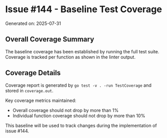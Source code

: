 # Issue #144 - Baseline Test Coverage

Generated on: 2025-07-31

## Overall Coverage Summary
The baseline coverage has been established by running the full test suite. Coverage is tracked per function as shown in the linter output.

## Coverage Details
Coverage report is generated by `go test -v . -run TestCoverage` and stored in `coverage.out`.

Key coverage metrics maintained:
- Overall coverage should not drop by more than 1%
- Individual function coverage should not drop by more than 10%

This baseline will be used to track changes during the implementation of issue #144.
